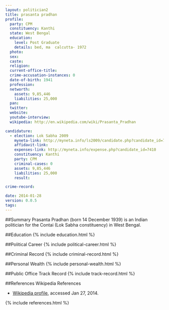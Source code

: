 ```yaml
---
layout: politician2
title: prasanta pradhan
profile: 
  party: CPM
  constituency: Kanthi
  state: West Bengal
  education: 
    level: Post Graduate
    details: bed, ma  calcutta- 1972
  photo: 
  sex: 
  caste: 
  religion: 
  current-office-title: 
  crime-accusation-instances: 0
  date-of-birth: 1941
  profession: 
  networth: 
    assets: 9,85,446
    liabilities: 25,000
  pan: 
  twitter: 
  website: 
  youtube-interview: 
  wikipedia: http://en.wikipedia.com/wiki/Prasanta_Pradhan

candidature: 
  - election: Lok Sabha 2009
    myneta-link: http://myneta.info/ls2009/candidate.php?candidate_id=7410
    affidavit-link: 
    expenses-link: http://myneta.info/expense.php?candidate_id=7410
    constituency: Kanthi 
    party: CPM
    criminal-cases: 0
    assets: 9,85,446
    liabilities: 25,000
    result:  

crime-record: 

date: 2014-01-28
version: 0.0.5
tags: 
---
```

##Summary
Prasanta Pradhan (born 14 December 1939) is an Indian politician for the Contai (Lok Sabha constituency) in West Bengal.


##Education
{% include education.html %}


##Political Career
{% include political-career.html %}


##Criminal Record
{% include criminal-record.html %}


##Personal Wealth
{% include personal-wealth.html %}


##Public Office Track Record
{% include track-record.html %}


##References
Wikipedia References
- [Wikipedia profile]({{page.profile.wikipedia}}), accessed Jan 27, 2014.



{% include references.html %}